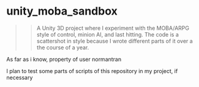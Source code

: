 # unity_moba_sandbox
>> A Unity 3D project where I experiment with the MOBA/ARPG style of control, minion AI, and last hitting. The code is a scattershot in style because I wrote different parts of it over a the course of a year.

As far as i know, property of user normantran

I plan to test some parts of scripts of this repository in my project, if necessary
